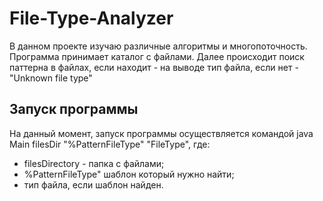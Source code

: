 # File-Type-Analyzer
В данном проекте изучаю различные алгоритмы и многопоточность.
Программа принимает каталог с файлами. Далее происходит поиск паттерна в файлах, если находит - на выводе тип файла, если нет - "Unknown file type" 

## Запуск программы
На данный момент, запуск программы осуществляется командой java Main filesDir "%PatternFileType" "FileType", где:

- filesDirectory - папка с файлами;
- %PatternFileType" шаблон который нужно найти;
- тип файла, если шаблон найден.
